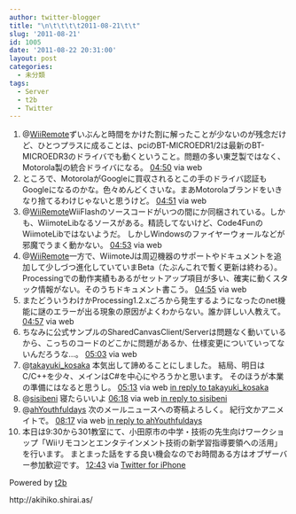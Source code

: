 ```yaml
---
author: twitter-blogger
title: "\n\t\t\t\t2011-08-21\t\t"
slug: '2011-08-21'
id: 1005
date: '2011-08-22 20:31:00'
layout: post
categories:
  - 未分類
tags:
  - Server
  - t2b
  - Twitter
---
```


<div xmlns:georss="http://www.georss.org/georss">

1.  <span><span>@[WiiRemote](http://twitter.com/WiiRemote "WiiRemote")ずいぶんと時間をかけた割に解ったことが少ないのが残念だけど、ひとつプラスに成ることは、pciのBT-MICROEDR1/2は最新のBT-MICROEDR3のドライバでも動くということ。問題の多い東芝製ではなく、Motorola製の統合ドライバになる。</span> <span>[<span>04:50</span>](http://twitter.com/o_ob/status/105305849857179649) <span>via web</span></span></span>
2.  <span><span>ところで、MotorolaがGoogleに買収されるとこの手のドライバ認証もGoogleになるのかな。色々めんどくさいな。まあMotorolaブランドをいきなり捨てるわけじゃないと思うけど。</span> <span>[<span>04:51</span>](http://twitter.com/o_ob/status/105306122830888960) <span>via web</span></span></span>
3.  <span><span>@[WiiRemote](http://twitter.com/WiiRemote "WiiRemote")WiiFlashのソースコードがいつの間にか同梱されている。しかも、WiimoteLibなるソースがある。精読してないけど、Code4FunのWiimoteLibではないようだ。 しかしWindowsのファイヤーウォールなどが邪魔でうまく動かない。</span> <span>[<span>04:53</span>](http://twitter.com/o_ob/status/105306480688898048) <span>via web</span></span></span>
4.  <span><span>@[WiiRemote](http://twitter.com/WiiRemote "WiiRemote")一方で、WiimoteJは周辺機器のサポートやドキュメントを追加して少しづつ進化していていまBeta（たぶんこれで暫く更新は終わる）。Processingでの動作実績もあるがセットアップ項目が多い、確実に動くスタック情報がない。そのうちドキュメント書こう。</span> <span>[<span>04:55</span>](http://twitter.com/o_ob/status/105306998341517312) <span>via web</span></span></span>
5.  <span><span>またどういうわけかProcessing1.2.xごろから発生するようになったのnet機能に謎のエラーが出る現象の原因がよくわからない。誰か詳しい人教えて。</span> <span>[<span>04:57</span>](http://twitter.com/o_ob/status/105307530510606336) <span>via web</span></span></span>
6.  <span><span>ちなみに公式サンプルのSharedCanvasClient/Serverは問題なく動いているから、こっちのコードのどこかに問題があるか、仕様変更についていってないんだろうな…。</span> <span>[<span>05:03</span>](http://twitter.com/o_ob/status/105309043299594240) <span>via web</span></span></span>
7.  <span><span>@[takayuki_kosaka](http://twitter.com/takayuki_kosaka "takayuki_kosaka") 本気出して諦めることにしました。 結局、明日はC/C++を少々、メインはC#を中心にやろうかと思います。 そのほうが本業の準備にはなると思うし。</span> <span>[<span>05:13</span>](http://twitter.com/o_ob/status/105311551438852096) <span>via web</span> [in reply to takayuki_kosaka](http://twitter.com/takayuki_kosaka/status/105304698210365440)</span></span>
8.  <span><span>@[sisibeni](http://twitter.com/sisibeni "sisibeni") 寝たらいいよ</span> <span>[<span>06:18</span>](http://twitter.com/o_ob/status/105327872683671552) <span>via web</span> [in reply to sisibeni](http://twitter.com/sisibeni/status/105314965438726144)</span></span>
9.  <span><span>@[ahYouthfuldays](http://twitter.com/ahYouthfuldays "ahYouthfuldays") 次のメールニュースへの寄稿よろしく。 紀行文かアニメイトで。</span> <span>[<span>08:17</span>](http://twitter.com/o_ob/status/105357926948024320) <span>via web</span> [in reply to ahYouthfuldays](http://twitter.com/ahYouthfuldays/status/105353995840790528)</span></span>
10.  <span><span>本日は9:30から301教室にて、小田原市の中学・技術の先生向けワークショップ「Wiiリモコンとエンタテインメント技術の新学習指導要領への活用」を行います。 まとまった話をする良い機会なのでお時間ある方はオブザーバー参加歓迎です。</span> <span>[<span>12:43</span>](http://twitter.com/o_ob/status/105424924344201216) <span>via [Twitter for iPhone](http://twitter.com/#!/download/iphone)</span></span></span>

</div>

Powered by [t2b](http://t2b.utilz.jp/)

<div>http://akihiko.shirai.as/</div>